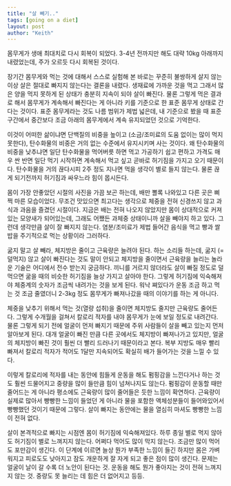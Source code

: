 ```yaml
---
title: "살 빼기.."
tags: [going on a diet]
layout: post
author: "Keith"
---
```


몸무게가 생애 최대치로 다시 회복이 되었다. 3-4년 전까지만 해도 대략 10kg 아래까지 내렸었는데, 주가 오르듯 다시 회복된 것이다. 

장기간 몸무게와 먹는 것에 대해서 스스로 실험해 본 바로는 꾸준히 불쌍하게 살지 않는 이상 살은 절대로 빠지지 않는다는 결론을 내렸다. 생재료에 가까운 것을 먹고 그래서 많은 양을 먹지 못하게 된 상태가 충분히 지속이 되야 살이 빠진다. 물론 그렇게 먹은 결과로 해서 몸무게가 계속해서 빠진다는 게 아니라 키를 기준으로 한 표준 몸무게 상태로 간다는 것이다. 표준 몸무게라는 것도 나름 범위가 제법 넓은데, 내 기준으로 봤을 때 표준 구간에서 중간보다 조금 아래의 몸무게에서 계속 유지되었던 것으로 기억한다.

이것이 어떠한 삶이냐면 단백질의 비중을 높이고 (소금/조미료의 도움 없이는 많이 먹지 못한다), 탄수화물의 비중은 거의 없는 수준에서 유지시키며 사는 것이다. 왜 탄수화물의 비중을 낮추냐면 일단 탄수화물을 먹어버릇 하면 먹고 가공하기 쉽고 편하고 가격도 매우 싼 반면 일단 먹기 시작하면 계속해서 먹고 싶고 곧바로 허기짐을 가지고 오기 때문이다. 탄수화물을 거의 끊다시피 2주 정도 지나면 먹을 생각이 별로 들지 않는다. 물론 끊게 되기전까지 허기짐과 싸우느라 힘이 몹시든다. 

몸이 가장 안좋았던 시절의 사진을 가끔 보곤 하는데, 배만 뽈록 나와있고 다른 곳은 삐쩍 마른 모습이었다. 무조건 맛있으면 최고다는 생각으로 체중을 전혀 신경쓰지 않고 과식과 과음을 즐겼던 시절이다. 지금은 배는 전혀 나오지 않았지만 몸이 상대적으로 커져있는 모양새가 되어있는데, 그래도 어쨌든 과체중 상태이니까 살을 빼야지 하고 있다. 그런데 생각만큼 살이 잘 빠지지 않는다. 염분/조미료가 제법 들어간 음식을 먹고 빵과 쌀밥을 주기적으로 먹는 상황이라 그러하다.

굶지 말고 살 빼라, 체지방은 줄이고 근육량은 늘려야 된다. 하는 소리들 하는데, 굶지 (=덜먹지) 않고 살이 빠진다는 것도 말이 안되고 체지방을 줄이면서 근육량을 늘리는 놀라운 기술은 어디에서 전수 받는지 궁금하다. 끼니를 거르지 않더라도 살이 빠질 정도로 덜 먹으면 굶을 때의 비슷한 허기짐을 늘상 가지고 살아야 한다. 그렇게 허기짐에 익숙해져야 체중계의 숫자가 조금씩 내려가는 것을 보게 된다. 워낙 쪄있다가 운동 조금 하고 먹는 것 조금 줄였더니 2-3kg 정도 몸무게가 빠져나갔을 때의 이야기를 하는 게 아니다. 

체중을 낮추기 위해서 먹는 것(열량 섭취)을 줄이면 체지방도 줄지만 근육량도 줄어든다. 그렇게 수개월을 걸쳐서 칼로리 적자를 내야 몸무게가 눈에 보일 정도로 내려간다. 물론 그렇게 되기 전에 얼굴이 먼저 빠지기 때문에 주위 사람들이 살을 빼고 있는지 먼저 알아보게 된다. 대개 얼굴이 빠진 만큼 다른 곳에서도 체지방이 빠져나가고 있지만, 얼굴의 체지방이 빠진 것이 훨씬 더 빨리 드러나기 때문이라고 본다. 복부 지방도 매우 빨리 빠져서 칼로리 적자가 적어도 1달만 지속되어도 확실히 배가 들어가는 것을 느낄 수 있다. 

이렇게 칼로리에 적자를 내는 동안에 힘들게 운동을 해도 펌핑감을 느낀다거나 하는 것도 훨씬 드물어지고 중량을 많이 들만큼 힘이 넘쳐나지도 않는다. 펌핑감이 운동할 때만 줄어드는 게 아니라 평소에도 근육량이 많이 줄어들은 듯한 느낌이 확연하다. 근육량이 실제로 많아서 빵빵한 느낌이 들었던 게 아니라 물을 포함한 액체성분들이 들어와있어서 빵빵했던 것이기 때문에 그렇다. 살이 빠지는 동안에는 물을 열심히 마셔도 빵빵한 느낌이 전혀 없다. 

살이 본격적으로 빠지는 시점엔 몸이 허기짐에 익숙해져있다. 하루 종일 별로 먹지 않아도 허기짐이 별로 느껴지지 않는다. 어쩌다 먹어도 많이 막지 않는다. 조금만 많이 먹어도 포만감이 생긴다. 이 단계에 이르면 늘상 뭔가 부족한 느낌이 들긴 하지만 몸은 가벼워지고 피로도도 낮아지고 잠도 개운하게 잘 자게 되고 좋은 점이 많이 생긴다. 문제는 얼굴이 날이 갈 수록 더 노안이 된다는 것. 운동을 해도 뭔가 좋아지는 것이 전혀 느껴지지 않는 것. 중량도 못 늘리는 데 힘은 더 없어지고 등등.

